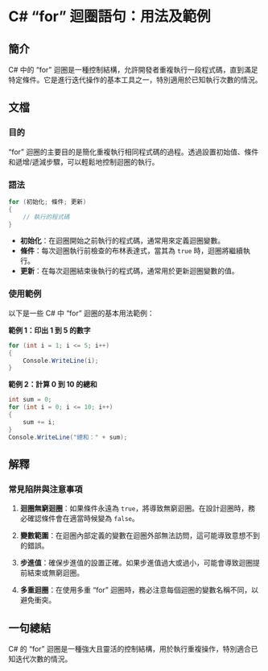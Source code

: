 <!--
Meta Description: # C# “for” 迴圈語句：用法及範例 ## 簡介 C# 中的 “for” 迴圈是一種控制結構，允許開發者重複執行一段程式碼，直到滿足特定條件。它是進行迭代操作的基本工具之一，特別適用於已知執行次數的情況。 ## 文檔 ### 目的 “for” 迴圈的主要目的是簡化重複執行相同程式碼的過程。透過...
Meta Keywords: csharp, int, sum, 初始化, true
-->

# C# “for” 迴圈語句：用法及範例

## 簡介
C# 中的 “for” 迴圈是一種控制結構，允許開發者重複執行一段程式碼，直到滿足特定條件。它是進行迭代操作的基本工具之一，特別適用於已知執行次數的情況。

## 文檔
### 目的
“for” 迴圈的主要目的是簡化重複執行相同程式碼的過程。透過設置初始值、條件和遞增/遞減步驟，可以輕鬆地控制迴圈的執行。

### 語法
```csharp
for (初始化; 條件; 更新)
{
    // 執行的程式碼
}
```

- **初始化**：在迴圈開始之前執行的程式碼，通常用來定義迴圈變數。
- **條件**：每次迴圈執行前檢查的布林表達式，當其為 `true` 時，迴圈將繼續執行。
- **更新**：在每次迴圈結束後執行的程式碼，通常用於更新迴圈變數的值。

### 使用範例
以下是一些 C# 中 “for” 迴圈的基本用法範例：

**範例 1：印出 1 到 5 的數字**
```csharp
for (int i = 1; i <= 5; i++)
{
    Console.WriteLine(i);
}
```

**範例 2：計算 0 到 10 的總和**
```csharp
int sum = 0;
for (int i = 0; i <= 10; i++)
{
    sum += i;
}
Console.WriteLine("總和：" + sum);
```

## 解釋
### 常見陷阱與注意事項
1. **迴圈無窮迴圈**：如果條件永遠為 `true`，將導致無窮迴圈。在設計迴圈時，務必確認條件會在適當時候變為 `false`。
   
2. **變數範圍**：在迴圈內部定義的變數在迴圈外部無法訪問，這可能導致意想不到的錯誤。

3. **步進值**：確保步進值的設置正確。如果步進值過大或過小，可能會導致迴圈提前結束或無窮迴圈。

4. **多重迴圈**：在使用多重 “for” 迴圈時，務必注意每個迴圈的變數名稱不同，以避免衝突。

## 一句總結
C# 的 “for” 迴圈是一種強大且靈活的控制結構，用於執行重複操作，特別適合已知迭代次數的情況。